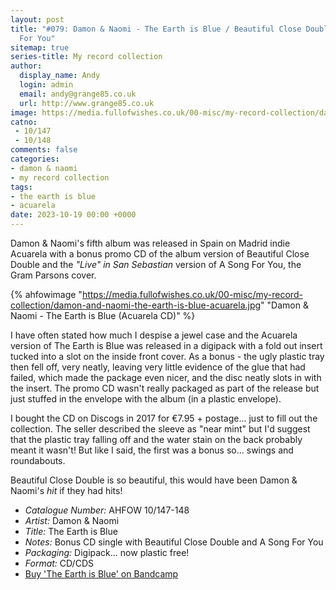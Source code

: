 ```yaml
---
layout: post
title: "#079: Damon & Naomi - The Earth is Blue / Beautiful Close Double / A Song
  For You"
sitemap: true
series-title: My record collection
author:
  display_name: Andy
  login: admin
  email: andy@grange85.co.uk
  url: http://www.grange85.co.uk
image: https://media.fullofwishes.co.uk/00-misc/my-record-collection/damon-and-naomi-the-earth-is-blue-acuarela.jpg
catno: 
 - 10/147
 - 10/148
comments: false
categories:
- damon & naomi
- my record collection
tags:
- the earth is blue
- acuarela
date: 2023-10-19 00:00 +0000
---
```

Damon & Naomi's fifth album was released in Spain on Madrid indie Acuarela with a bonus promo CD of the album version of Beautiful Close Double and the _"Live" in San Sebastian_ version of A Song For You, the Gram Parsons cover.

{% ahfowimage "https://media.fullofwishes.co.uk/00-misc/my-record-collection/damon-and-naomi-the-earth-is-blue-acuarela.jpg" "Damon & Naomi - The Earth is Blue (Acuarela CD)" %}

I have often stated how much I despise a jewel case and the Acuarela version of The Earth is Blue was released in a digipack with a fold out insert tucked into a slot on the inside front cover. As a bonus - the ugly plastic tray then fell off, very neatly, leaving very little evidence of the glue that had failed, which made the package even nicer, and the disc neatly slots in with the insert. The promo CD wasn't really packaged as part of the release but just stuffed in the envelope with the album (in a plastic envelope).

<!--more-->

I bought the CD on Discogs in 2017 for &euro;7.95 + postage... just to fill out the collection. The seller described the sleeve as "near mint" but I'd suggest that the plastic tray falling off and the water stain on the back probably meant it wasn't! But like I said, the first was a bonus so... swings and roundabouts.

Beautiful Close Double is so beautiful, this would have been Damon & Naomi's _hit_ if they had hits!

 - *Catalogue Number:* AHFOW 10/147-148
 - *Artist:* Damon & Naomi
 - *Title:* The Earth is Blue
 - *Notes:* Bonus CD single with Beautiful Close Double and A Song For You
 - *Packaging:* Digipack... now plastic free!
 - *Format:* CD/CDS
 - [Buy 'The Earth is Blue' on Bandcamp](https://damonandnaomi.bandcamp.com/album/the-earth-is-blue)
